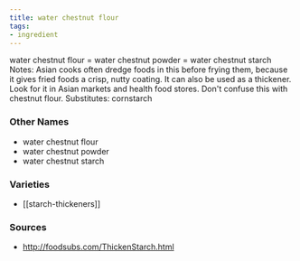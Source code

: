 ```yaml
---
title: water chestnut flour
tags:
- ingredient
---
```

water chestnut flour = water chestnut powder = water chestnut starch Notes: Asian cooks often dredge foods in this before frying them, because it gives fried foods a crisp, nutty coating. It can also be used as a thickener. Look for it in Asian markets and health food stores. Don't confuse this with chestnut flour. Substitutes: cornstarch

### Other Names

* water chestnut flour
* water chestnut powder
* water chestnut starch

### Varieties

* [[starch-thickeners]]

### Sources
* http://foodsubs.com/ThickenStarch.html

